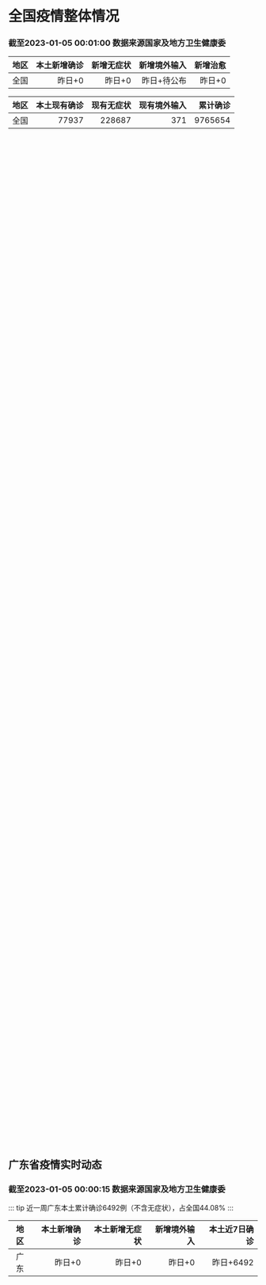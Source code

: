 
# 全国疫情整体情况
### 截至2023-01-05 00:01:00 数据来源国家及地方卫生健康委

|地区|本土新增确诊|新增无症状|新增境外输入|新增治愈|
|:--:|---:|---:|---:|---:|
|全国|昨日+0|昨日+0|昨日+待公布|昨日+0|

|地区|本土现有确诊|现有无症状|现有境外输入|累计确诊|
|:--:|---:|---:|---:|---:|
|全国|77937|228687|371|9765654|

<ChinaMap :dataList="dataList" :title="title"/>

<div id="chinaDayModify" style="width:100%;height:500px;margin-bottom:10px;"></div>
<div id="chinaAddHistoryData" style="width:100%;height:500px;margin-bottom:10px;"></div>
<div id="chinaNowHistoryData" style="width:100%;height:500px;margin-bottom:10px;"></div>
<div id="chinaTotalHistoryData" style="width:100%;height:500px;margin-bottom:10px;"></div>


## 广东省疫情实时动态
### 截至2023-01-05 00:00:15 数据来源国家及地方卫生健康委

::: tip 近一周广东本土累计确诊6492例（不含无症状），占全国44.08%
:::

|地区|本土新增确诊|本土新增无症状|新增境外输入|本土近7日确诊|
|:--:|---:|---:|---:|---:|
|广东|昨日+0|昨日+0|昨日+0|昨日+6492|

<div id="guangdongModify" style="width:100%;height:500px;margin-bottom:10px;"></div>
<div id="guangdongTotalHistory" style="width:100%;height:500px;margin-bottom:10px;"></div>
<div id="guangzhouModifyHistory" style="width:100%;height:500px;margin-bottom:10px;"></div>


<script>
import * as echarts from 'echarts'
export default {
  data(){
    return {
      title: '新增本土确诊',
      dataList: [{name: '台湾', value: 0, addList: []},{name: '香港', value: 0, addList: []},{name: '广东', value: 0, addList: []},{name: '湖北', value: 0, addList: []},{name: '上海', value: 0, addList: []},{name: '吉林', value: 0, addList: []},{name: '四川', value: 0, addList: []},{name: '重庆', value: 0, addList: []},{name: '福建', value: 0, addList: []},{name: '海南', value: 0, addList: []},{name: '河南', value: 0, addList: []},{name: '北京', value: 0, addList: []},{name: '内蒙古', value: 0, addList: []},{name: '云南', value: 0, addList: []},{name: '浙江', value: 0, addList: []},{name: '陕西', value: 0, addList: []},{name: '黑龙江', value: 0, addList: []},{name: '山西', value: 0, addList: []},{name: '山东', value: 0, addList: []},{name: '湖南', value: 0, addList: []},{name: '江苏', value: 0, addList: []},{name: '广西', value: 0, addList: []},{name: '天津', value: 0, addList: []},{name: '辽宁', value: 0, addList: []},{name: '河北', value: 0, addList: []},{name: '澳门', value: 0, addList: []},{name: '新疆', value: 0, addList: []},{name: '江西', value: 0, addList: []},{name: '贵州', value: 0, addList: []},{name: '安徽', value: 0, addList: []},{name: '甘肃', value: 0, addList: []},{name: '西藏', value: 0, addList: []},{name: '青海', value: 0, addList: []},{name: '宁夏', value: 0, addList: []},{name: '南海诸岛', value: 0, addList: []}]
    }
  },
  mounted () {
    const themeObj = {"color":["#2ec7c9","#b6a2de","#5ab1ef","#ffb980","#d87a80","#8d98b3","#e5cf0d","#97b552","#95706d","#dc69aa","#07a2a4","#9a7fd1","#588dd5","#f5994e","#c05050","#59678c","#c9ab00","#7eb00a","#6f5553","#c14089"],"backgroundColor":"rgba(0,0,0,0)","textStyle":{},"title":{"textStyle":{"color":"#008acd"},"subtextStyle":{"color":"#aaaaaa"}},"line":{"itemStyle":{"borderWidth":1},"lineStyle":{"width":2},"symbolSize":3,"symbol":"emptyCircle","smooth":true},"radar":{"itemStyle":{"borderWidth":1},"lineStyle":{"width":2},"symbolSize":3,"symbol":"emptyCircle","smooth":true},"bar":{"itemStyle":{"barBorderWidth":0,"barBorderColor":"#ccc"}},"pie":{"itemStyle":{"borderWidth":0,"borderColor":"#ccc"}},"scatter":{"itemStyle":{"borderWidth":0,"borderColor":"#ccc"}},"boxplot":{"itemStyle":{"borderWidth":0,"borderColor":"#ccc"}},"parallel":{"itemStyle":{"borderWidth":0,"borderColor":"#ccc"}},"sankey":{"itemStyle":{"borderWidth":0,"borderColor":"#ccc"}},"funnel":{"itemStyle":{"borderWidth":0,"borderColor":"#ccc"}},"gauge":{"itemStyle":{"borderWidth":0,"borderColor":"#ccc"}},"candlestick":{"itemStyle":{"color":"#d87a80","color0":"#2ec7c9","borderColor":"#d87a80","borderColor0":"#2ec7c9","borderWidth":1}},"graph":{"itemStyle":{"borderWidth":0,"borderColor":"#ccc"},"lineStyle":{"width":1,"color":"#aaaaaa"},"symbolSize":3,"symbol":"emptyCircle","smooth":true,"color":["#2ec7c9","#b6a2de","#5ab1ef","#ffb980","#d87a80","#8d98b3","#e5cf0d","#97b552","#95706d","#dc69aa","#07a2a4","#9a7fd1","#588dd5","#f5994e","#c05050","#59678c","#c9ab00","#7eb00a","#6f5553","#c14089"],"label":{"color":"#eeeeee"}},"map":{"itemStyle":{"areaColor":"#dddddd","borderColor":"#eeeeee","borderWidth":0.5},"label":{"color":"#d87a80"},"emphasis":{"itemStyle":{"areaColor":"rgba(254,153,78,1)","borderColor":"#444","borderWidth":1},"label":{"color":"rgb(100,0,0)"}}},"geo":{"itemStyle":{"areaColor":"#dddddd","borderColor":"#eeeeee","borderWidth":0.5},"label":{"color":"#d87a80"},"emphasis":{"itemStyle":{"areaColor":"rgba(254,153,78,1)","borderColor":"#444","borderWidth":1},"label":{"color":"rgb(100,0,0)"}}},"categoryAxis":{"axisLine":{"show":true,"lineStyle":{"color":"#008acd"}},"axisTick":{"show":true,"lineStyle":{"color":"#333"}},"axisLabel":{"show":true,"color":"#333"},"splitLine":{"show":false,"lineStyle":{"color":["#eee"]}},"splitArea":{"show":false,"areaStyle":{"color":["rgba(250,250,250,0.3)","rgba(200,200,200,0.3)"]}}},"valueAxis":{"axisLine":{"show":true,"lineStyle":{"color":"#008acd"}},"axisTick":{"show":true,"lineStyle":{"color":"#333"}},"axisLabel":{"show":true,"color":"#333"},"splitLine":{"show":true,"lineStyle":{"color":["#eee"]}},"splitArea":{"show":true,"areaStyle":{"color":["rgba(250,250,250,0.3)","rgba(200,200,200,0.3)"]}}},"logAxis":{"axisLine":{"show":true,"lineStyle":{"color":"#008acd"}},"axisTick":{"show":true,"lineStyle":{"color":"#333"}},"axisLabel":{"show":true,"color":"#333"},"splitLine":{"show":true,"lineStyle":{"color":["#eee"]}},"splitArea":{"show":true,"areaStyle":{"color":["rgba(250,250,250,0.3)","rgba(200,200,200,0.3)"]}}},"timeAxis":{"axisLine":{"show":true,"lineStyle":{"color":"#008acd"}},"axisTick":{"show":true,"lineStyle":{"color":"#333"}},"axisLabel":{"show":true,"color":"#333"},"splitLine":{"show":true,"lineStyle":{"color":["#eee"]}},"splitArea":{"show":false,"areaStyle":{"color":["rgba(250,250,250,0.3)","rgba(200,200,200,0.3)"]}}},"toolbox":{"iconStyle":{"borderColor":"#2ec7c9"},"emphasis":{"iconStyle":{"borderColor":"#18a4a6"}}},"legend":{"textStyle":{"color":"#333333"}},"tooltip":{"axisPointer":{"lineStyle":{"color":"#008acd","width":"1"},"crossStyle":{"color":"#008acd","width":"1"}}},"timeline":{"lineStyle":{"color":"#008acd","width":1},"itemStyle":{"color":"#008acd","borderWidth":1},"controlStyle":{"color":"#008acd","borderColor":"#008acd","borderWidth":0.5},"checkpointStyle":{"color":"#2ec7c9","borderColor":"#2ec7c9"},"label":{"color":"#008acd"},"emphasis":{"itemStyle":{"color":"#a9334c"},"controlStyle":{"color":"#008acd","borderColor":"#008acd","borderWidth":0.5},"label":{"color":"#008acd"}}},"visualMap":{"color":["#5ab1ef","#e0ffff"]},"dataZoom":{"backgroundColor":"rgba(47,69,84,0)","dataBackgroundColor":"#efefff","fillerColor":"rgba(182,162,222,0.2)","handleColor":"#008acd","handleSize":"100%","textStyle":{"color":"#333333"}},"markPoint":{"label":{"color":"#eeeeee"},"emphasis":{"label":{"color":"#eeeeee"}}}}

    echarts.registerTheme('dark', (themeObj))

    this.chartChDay = echarts.init(document.getElementById("chinaDayModify"), "dark")
,this.chartChAdd = echarts.init(document.getElementById("chinaAddHistoryData"), "dark")
,this.chartChNow = echarts.init(document.getElementById("chinaNowHistoryData"), "dark")
,this.chartChTotal = echarts.init(document.getElementById("chinaTotalHistoryData"), "dark")
,this.chartGdMod = echarts.init(document.getElementById("guangdongModify"), "dark")
,this.chartGdTotal = echarts.init(document.getElementById("guangdongTotalHistory"), "dark")
,this.chartGzMod = echarts.init(document.getElementById("guangzhouModifyHistory"), "dark")


    const option_gd_mod = {
      title: {
        text: '广东疫情新增趋势（人）'
      },
      tooltip: {
        trigger: 'axis',
        axisPointer: {
          type: 'cross',
          label: {
            backgroundColor: '#6a7985'
          }
        }
      },
      legend: {
        top: 20,
        data: [{name: '本土新增确诊',icon: 'rect'}, {name: '本土新增无症状',icon: 'rect'},{name: '新增境外输入',icon: 'rect'}]
      },
      grid: {
        left: '3%',
        right: '4%',
        bottom: '3%',
        containLabel: true
      },
      toolbox: {
        feature: {
          saveAsImage: {}
        }
      },
      xAxis: {
        type: 'category',
        boundaryGap: false,
        data: []
      },
      yAxis: {
        type: 'value'
      },
      series: [
        {
          name: '本土新增确诊',
          type: 'line',
          areaStyle: {},
          emphasis: {
            focus: 'series'
          },
          data: []
        },
        {
          name: '本土新增无症状',
          type: 'line',
          areaStyle: {},
          emphasis: {
            focus: 'series'
          },
          data: []
        },
        {
          name: '新增境外输入',
          type: 'line',
          areaStyle: {},
          emphasis: {
            focus: 'series'
          },
          data: []
        }
      ]
    };

    const option_gd_total = {
      title: {
        text: '广东疫情概览（人）'
      },
      tooltip: {
        trigger: 'axis',
        axisPointer: {
          type: 'cross',
          label: {
            backgroundColor: '#6a7985'
          }
        }
      },
      legend: {
        top: 20,
        data: [{name: '累计确诊',icon: 'rect'},{name: '累计治愈',icon: 'rect'}]
      },
      grid: {
        left: '3%',
        right: '4%',
        bottom: '3%',
        containLabel: true
      },
      toolbox: {
        feature: {
          saveAsImage: {}
        }
      },
      xAxis: {
        type: 'category',
        boundaryGap: false,
        data: ["01.25","01.26","01.27","01.28","01.29","01.30","01.31","02.01","02.02","02.03","02.04","02.05","02.06","02.07","02.08","02.09","02.10","02.11","02.12","02.13","02.14","02.15","02.16","02.17","02.18","02.19","02.20","02.21","02.22","02.23","02.24","02.25","02.26","02.27","02.28","03.01","03.02","03.03","03.04","03.05","03.06","03.07","03.08","03.09","03.10","03.11","03.12","03.13","03.14","03.15","03.16","03.17","03.18","03.19","03.20","03.21","03.22","03.23","03.24",]
      },
      yAxis: {
        type: 'value'
      },
      series: [
        {
          name: '累计确诊',
          type: 'line',
          areaStyle: {},
          emphasis: {
            focus: 'series'
          },
          data: [84287,84287,84287,84287,84287,84287,84287,84287,84287,84287,84287,84287,84287,84287,84287,84287,84287,84287,84287,84287,84287,84287,84287,84287,84287,84287,84287,84287,84287,84287,84287,84287,84287,84287,84287,84287,84287,84287,84287,84287,84287,84287,84287,84287,84287,84287,84287,84287,84287,84287,84287,84287,84287,84287,84287,84287,84287,84287,84287,]
        },
        {
          name: '累计治愈',
          type: 'line',
          areaStyle: {},
          emphasis: {
            focus: 'series'
          },
          data: [51366,51366,51366,51366,51366,51366,51366,51366,51366,51366,51366,51366,51366,51366,51366,51366,51366,51366,51366,51366,51366,51366,51366,51366,51366,51366,51366,51366,51366,51366,51366,51366,51366,51366,51366,51366,51366,51366,51366,51366,51366,51366,51366,51366,51366,51366,51366,51366,51366,51366,51366,51366,51366,51366,51366,51366,51366,51366,51366,]
        }
      ]
    };

    const option_gz_mod = {
      title: {
        text: '广州疫情新增趋势（人）'
      },
      tooltip: {
        trigger: 'axis',
        axisPointer: {
          type: 'cross',
          label: {
            backgroundColor: '#6a7985'
          }
        }
      },
      legend: {
        top: 20,
        data: [{name: '本土新增确诊',icon: 'rect'},{name: '本土新增无症状',icon: 'rect'}]
      },
      grid: {
        left: '3%',
        right: '4%',
        bottom: '3%',
        containLabel: true
      },
      toolbox: {
        feature: {
          saveAsImage: {}
        }
      },
      xAxis: {
        type: 'category',
        boundaryGap: false,
        data: []
      },
      yAxis: {
        type: 'value'
      },
      series: [
        {
          name: '本土新增确诊',
          type: 'line',
          areaStyle: {},
          emphasis: {
            focus: 'series'
          },
          data: []
        },
        {
          name: '本土新增无症状',
          type: 'line',
          areaStyle: {},
          emphasis: {
            focus: 'series'
          },
          data: []
        }
      ]
    };

    const option_ch_day  = {
      series: [
        {
          type: 'treemap',
          data: [
            {
              name: '本土新增确诊昨日+0',
              value: 1,
            },
            {
              name: '新增无症状昨日+0',
              value: 1,
            },
            {
              name: '新增境外输入昨日+待公布',
              value: 1,
            },
            {
              name: '新增治愈昨日+0',
              value: 1,
            },
          ]
        }
      ]
    };

    const option_ch_add = {
      title: {
        text: '新增疫情整体走势'
      },
      tooltip: {
        trigger: 'axis',
        axisPointer: {
          type: 'cross',
          label: {
            backgroundColor: '#6a7985'
          }
        }
      },
      legend: {
        top: 20,
        data: [{name: '本土确诊',icon: 'rect'}, {name: '无症状感染',icon: 'rect'},{name: '新增境外输入',icon: 'rect'}]
      },
      grid: {
        left: '3%',
        right: '4%',
        bottom: '3%',
        containLabel: true
      },
      toolbox: {
        feature: {
          saveAsImage: {}
        }
      },
      xAxis: {
        type: 'category',
        boundaryGap: false,
        data: []
      },
      yAxis: {
        type: 'value'
      },
      series: [
        {
          name: '本土确诊',
          type: 'line',
          areaStyle: {},
          emphasis: {
            focus: 'series'
          },
          data: []
        },
        {
          name: '无症状感染',
          type: 'line',
          areaStyle: {},
          emphasis: {
            focus: 'series'
          },
          data: []
        },
        {
          name: '新增境外输入',
          type: 'line',
          areaStyle: {},
          emphasis: {
            focus: 'series'
          },
          data: []
        }
      ]
    };

    const option_ch_now = {
      title: {
        text: '现有疫情整体走势'
      },
      tooltip: {
        trigger: 'axis',
        axisPointer: {
          type: 'cross',
          label: {
            backgroundColor: '#6a7985'
          }
        }
      },
      legend: {
        top: 20,
        data: [{name: '本土确诊',icon: 'rect'}, {name: '无症状感染',icon: 'rect'},{name: '新增境外输入',icon: 'rect'}]
      },
      grid: {
        left: '3%',
        right: '4%',
        bottom: '3%',
        containLabel: true
      },
      toolbox: {
        feature: {
          saveAsImage: {}
        }
      },
      xAxis: {
        type: 'category',
        boundaryGap: false,
        data: ["01.25","01.26","01.27","01.28","01.29","01.30","01.31","02.01","02.02","02.03","02.04","02.05","02.06","02.07","02.08","02.09","02.10","02.11","02.12","02.13","02.14","02.15","02.16","02.17","02.18","02.19","02.20","02.21","02.22","02.23","02.24","02.25","02.26","02.27","02.28","03.01","03.02","03.03","03.04","03.05","03.06","03.07","03.08","03.09","03.10","03.11","03.12","03.13","03.14","03.15","03.16","03.17","03.18","03.19","03.20","03.21","03.22","03.23","03.24",]
      },
      yAxis: {
        type: 'value'
      },
      series: [
        {
          name: '本土确诊',
          type: 'line',
          areaStyle: {},
          emphasis: {
            focus: 'series'
          },
          data: [77937,77937,77937,77937,77937,77937,77937,77937,77937,77937,77937,77937,77937,77937,77937,77937,77937,77937,77937,77937,77937,77937,77937,77937,77937,77937,77937,77937,77937,77937,77937,77937,77937,77937,77937,77937,77937,77937,77937,77937,77937,77937,77937,77937,77937,77937,77937,77937,77937,77937,77937,77937,77937,77937,77937,77937,77937,77937,77937,]
        },
        {
          name: '无症状感染',
          type: 'line',
          areaStyle: {},
          emphasis: {
            focus: 'series'
          },
          data: [371,371,371,371,371,371,371,371,371,371,371,371,371,371,371,371,371,371,371,371,371,371,371,371,371,371,371,371,371,371,371,371,371,371,371,371,371,371,371,371,371,371,371,371,371,371,371,371,371,371,371,371,371,371,371,371,371,371,371,]
        },
        {
          name: '新增境外输入',
          type: 'line',
          areaStyle: {},
          emphasis: {
            focus: 'series'
          },
          data: [228687,228687,228687,228687,228687,228687,228687,228687,228687,228687,228687,228687,228687,228687,228687,228687,228687,228687,228687,228687,228687,228687,228687,228687,228687,228687,228687,228687,228687,228687,228687,228687,228687,228687,228687,228687,228687,228687,228687,228687,228687,228687,228687,228687,228687,228687,228687,228687,228687,228687,228687,228687,228687,228687,228687,228687,228687,228687,228687,]
        }
      ]
    };

    const option_ch_total = {
      title: {
        text: '累计疫情整体走势'
      },
      tooltip: {
        trigger: 'axis',
        axisPointer: {
          type: 'cross',
          label: {
            backgroundColor: '#6a7985'
          }
        }
      },
      legend: {
        top: 20,
        data: [{name: '确诊(含港澳台)', con: 'rect'}, {name: '死亡(含港澳台)',icon: 'rect'}]
      },
      grid: {
        left: '3%',
        right: '4%',
        bottom: '3%',
        containLabel: true
      },
      toolbox: {
        feature: {
          saveAsImage: {}
        }
      },
      xAxis: {
        type: 'category',
        boundaryGap: false,
        data: ["01.25","01.26","01.27","01.28","01.29","01.30","01.31","02.01","02.02","02.03","02.04","02.05","02.06","02.07","02.08","02.09","02.10","02.11","02.12","02.13","02.14","02.15","02.16","02.17","02.18","02.19","02.20","02.21","02.22","02.23","02.24","02.25","02.26","02.27","02.28","03.01","03.02","03.03","03.04","03.05","03.06","03.07","03.08","03.09","03.10","03.11","03.12","03.13","03.14","03.15","03.16","03.17","03.18","03.19","03.20","03.21","03.22","03.23","03.24",]
      },
      yAxis: {
        type: 'value'
      },
      series: [
        {
          name: '确诊(含港澳台)',
          type: 'line',
          areaStyle: {},
          emphasis: {
            focus: 'series'
          },
          data: [9765654,9765654,9765654,9765654,9765654,9765654,9765654,9765654,9765654,9765654,9765654,9765654,9765654,9765654,9765654,9765654,9765654,9765654,9765654,9765654,9765654,9765654,9765654,9765654,9765654,9765654,9765654,9765654,9765654,9765654,9765654,9765654,9765654,9765654,9765654,9765654,9765654,9765654,9765654,9765654,9765654,9765654,9765654,9765654,9765654,9765654,9765654,9765654,9765654,9765654,9765654,9765654,9765654,9765654,9765654,9765654,9765654,9765654,9765654,]
        },
        {
          name: '死亡(含港澳台)',
          type: 'line',
          areaStyle: {},
          emphasis: {
            focus: 'series'
          },
          data: [28939,28939,28939,28939,28939,28939,28939,28939,28939,28939,28939,28939,28939,28939,28939,28939,28939,28939,28939,28939,28939,28939,28939,28939,28939,28939,28939,28939,28939,28939,28939,28939,28939,28939,28939,28939,28939,28939,28939,28939,28939,28939,28939,28939,28939,28939,28939,28939,28939,28939,28939,28939,28939,28939,28939,28939,28939,28939,28939,]
        }
      ]
    };

    this.chartGdMod.setOption(option_gd_mod);
    this.chartGdTotal.setOption(option_gd_total);
    this.chartGzMod.setOption(option_gz_mod);
    this.chartChDay.setOption(option_ch_day);
    this.chartChAdd.setOption(option_ch_add);
    this.chartChNow.setOption(option_ch_now);
    this.chartChTotal.setOption(option_ch_total);

    window.onresize = () => {
      this.chartGdMod.resize()
      this.chartGdTotal.resize()
      this.chartGzMod.resize()
      this.chartChDay.resize()
      this.chartChAdd.resize()
      this.chartChNow.resize()
      this.chartChTotal.resize()
    }
  }
}
</script>

## 广东省各地区疫情情况

::: danger 0个中高风险地区
:::

|地区|本土新增确诊|本土新增无症状|本土近7日确诊|中高风险地区|
|:--:|---:|---:|---:|---:|
|广州|0|0|+3023|0|
|汕头|0|0|+514|0|
|深圳|0|0|+480|0|
|云浮|0|0|+320|0|
|惠州|0|0|+302|0|
|佛山|0|0|+258|0|
|潮州|0|0|+253|0|
|中山|0|0|+210|0|
|珠海|0|0|+207|0|
|阳江|0|0|+195|0|
|湛江|0|0|+139|0|
|茂名|0|0|+120|0|
|江门|0|0|+111|0|
|肇庆|0|0|+69|0|
|梅州|0|0|+62|0|
|韶关|0|0|+61|0|
|汕尾|0|0|+55|0|
|清远|0|0|+43|0|
|东莞|0|0|+35|0|
|河源|0|0|+19|0|
|揭阳|0|0|+16|0|
|未公布来源|0|0|0|0|


## 广东疫情热点动态

  
### 03-25 09:33
::: tip 去年广东新增4万余例！关于肺结核防治，专家提醒
“近年来，广东结核病的发病逐年下降，治疗的成功率也很高。”今年3月24日是第28个“世界防治结核病日”，今年我国的主题是“你我共同努力 终结结核流行”。广州市胸科医院耐多药病区主任冯治宇告诉记者：“结...

羊城晚报

[阅读全文](https://view.inews.qq.com/a/20230324A04TY300?uid=100188415180&chlid=_qqnews_custom_search_pictext#)
:::

### 03-23 20:09
::: tip 北大深圳医院成立宫颈癌防控技术中心 将为5万名女性提供免费筛查
为了更加有效地进行宫颈癌防控，3月22日，北京大学深圳医院国家子宫颈癌早诊早治示范基地正式成立“宫颈癌防控技术中心”。该中心由北京大学深圳医院与爱心企业联合发起，并获得北大深圳医院妇产科研究所参与发起...

深圳特区报

[阅读全文](https://h5.baike.qq.com/mobile/landing.html?docid=20230323A08ZY500&isNews=1&adtag=wxjk.yqssc.yqdt)
:::

### 03-23 15:38
::: tip 来瑞特韦片获批上市 用于治疗轻中度新冠病毒感染成年患者
新京报讯 据国家药监局网站消息，近日，国家药监局根据《药品管理法》相关规定，按照药品特别审批程序，附条件批准广东众生睿创生物科技有限公司申报的1类创新药来瑞特韦片（商品名称：乐睿灵）上市。来瑞特韦片为...

新京报

[阅读全文](https://h5.baike.qq.com/mobile/landing.html?docid=20230323A05BRU00&isNews=1&adtag=wxjk.yqssc.yqdt)
:::

### 03-23 14:14
::: tip 轮状病毒肠炎来袭怎么办？中山七院专家：接种疫苗可有效预防
近日，因呕吐、拉肚子来医院看门诊的孩子多了起来，有的幼儿园甚至爆发了“轮状病毒肠炎”。中山大学附属第七医院专家提醒，大便轮状病毒抗原能够快速诊断，轮状病毒肠炎属于自限性疾病，不需要抗病毒治疗，自然病程...

深圳特区报

[阅读全文](https://view.inews.qq.com/a/20230323A04GXU00?uid=101705948131&chlid=_qqnews_custom_search_pictext#)
:::

### 03-23 09:59
::: tip 广东疾病提示及时接种疫苗 人人享有健康
嘿嘿~你们都打苗苗了吗？
在接种疫苗期间
你有没有遇到过精彩的、感人的瞬间？
你想为“预防接种”科普宣传“发声”吗？...

广东疾控

[阅读全文](https://view.inews.qq.com/a/20230322A07S2L00?uid=101705948131&chlid=_qqnews_custom_search_pictext#)
:::

### 03-23 09:56
::: tip 惠东县疾控中心提醒：流感病毒阳性率呈上升趋势 市民要积极做好防护措施
“流感”是一种传染性强、传播速度快的急性呼吸道传染病。当前正值季节交换时期，惠东县疾控中心提醒，流感病毒阳性率呈上升趋势，建议市民要积极做好防护措施。...

惠东融媒

[阅读全文](https://view.inews.qq.com/a/20230323A01X3T00?uid=101705948131&chlid=_qqnews_custom_search_pictext#)
:::

### 03-23 09:36
::: tip 小学生常见的传染病有哪些？深圳疾控科普
3月16日下午，百仕达小学103班“怎样预防传染病”项目研究小组来到深圳市疾控中心，在工作人员的带领下参观深圳市预防医学科普基地。这是深圳市疾控中心首次接待小学生的到来，他们根据百仕达小学项目研究小组...

南方都市报

[阅读全文](https://view.inews.qq.com/a/20230322A08PAZ00?uid=101705948131&chlid=_qqnews_custom_search_pictext#)
:::

### 03-23 09:35
::: tip 得了甲流怎么办？快来听广州专家支招
甲流和普通感冒有什么不同？该如何应对？...

广州日报

[阅读全文](https://view.inews.qq.com/a/20230322A0A9OX00?uid=101705948131&chlid=_qqnews_custom_search_pictext#)
:::

### 03-22 10:24
::: tip 戊肝发病率逐年上升 专家提醒高危人群应接种疫苗
近日，“主动爱肝，健康生活”爱肝日义诊公益活动在广州市越秀区农林街社区卫生服务中心举行。现场，广州医科大学附属市八医院肝病中心副主任医师陈彬彬提醒，“戊肝作为‘吃出来的肝炎’，常常被我们忽视。”...

中国青年报

[阅读全文](https://view.inews.qq.com/a/20230322A02AUY00?uid=101705948131&chlid=_qqnews_custom_search_pictext#)
:::

### 03-22 09:15
::: tip 不是流感！广东这地多人中招，高烧数日不退
“鹦鹉热”也称“鸟热”
是一种由鹦鹉热衣原体感染引起的
人畜共患病
患者持续3到5天高烧
精神状态差
近日，广东汕头市就陆续有市民中招，感染了鹦鹉热。...

鹤山发布

[阅读全文](https://view.inews.qq.com/a/20230321A07U1M00?uid=101705948131&chlid=_qqnews_custom_search_pictext#)
:::


## 广州疫情热点动态

  
### 03-25 09:33
::: tip 去年广东新增4万余例！关于肺结核防治，专家提醒
“近年来，广东结核病的发病逐年下降，治疗的成功率也很高。”今年3月24日是第28个“世界防治结核病日”，今年我国的主题是“你我共同努力 终结结核流行”。广州市胸科医院耐多药病区主任冯治宇告诉记者：“结...

羊城晚报

[阅读全文](https://view.inews.qq.com/a/20230324A04TY300?uid=100188415180&chlid=_qqnews_custom_search_pictext#)
:::

### 03-23 20:09
::: tip 北大深圳医院成立宫颈癌防控技术中心 将为5万名女性提供免费筛查
为了更加有效地进行宫颈癌防控，3月22日，北京大学深圳医院国家子宫颈癌早诊早治示范基地正式成立“宫颈癌防控技术中心”。该中心由北京大学深圳医院与爱心企业联合发起，并获得北大深圳医院妇产科研究所参与发起...

深圳特区报

[阅读全文](https://h5.baike.qq.com/mobile/landing.html?docid=20230323A08ZY500&isNews=1&adtag=wxjk.yqssc.yqdt)
:::

### 03-23 15:38
::: tip 来瑞特韦片获批上市 用于治疗轻中度新冠病毒感染成年患者
新京报讯 据国家药监局网站消息，近日，国家药监局根据《药品管理法》相关规定，按照药品特别审批程序，附条件批准广东众生睿创生物科技有限公司申报的1类创新药来瑞特韦片（商品名称：乐睿灵）上市。来瑞特韦片为...

新京报

[阅读全文](https://h5.baike.qq.com/mobile/landing.html?docid=20230323A05BRU00&isNews=1&adtag=wxjk.yqssc.yqdt)
:::

### 03-23 14:14
::: tip 轮状病毒肠炎来袭怎么办？中山七院专家：接种疫苗可有效预防
近日，因呕吐、拉肚子来医院看门诊的孩子多了起来，有的幼儿园甚至爆发了“轮状病毒肠炎”。中山大学附属第七医院专家提醒，大便轮状病毒抗原能够快速诊断，轮状病毒肠炎属于自限性疾病，不需要抗病毒治疗，自然病程...

深圳特区报

[阅读全文](https://view.inews.qq.com/a/20230323A04GXU00?uid=101705948131&chlid=_qqnews_custom_search_pictext#)
:::

### 03-23 09:59
::: tip 广东疾病提示及时接种疫苗 人人享有健康
嘿嘿~你们都打苗苗了吗？
在接种疫苗期间
你有没有遇到过精彩的、感人的瞬间？
你想为“预防接种”科普宣传“发声”吗？...

广东疾控

[阅读全文](https://view.inews.qq.com/a/20230322A07S2L00?uid=101705948131&chlid=_qqnews_custom_search_pictext#)
:::

### 03-23 09:56
::: tip 惠东县疾控中心提醒：流感病毒阳性率呈上升趋势 市民要积极做好防护措施
“流感”是一种传染性强、传播速度快的急性呼吸道传染病。当前正值季节交换时期，惠东县疾控中心提醒，流感病毒阳性率呈上升趋势，建议市民要积极做好防护措施。...

惠东融媒

[阅读全文](https://view.inews.qq.com/a/20230323A01X3T00?uid=101705948131&chlid=_qqnews_custom_search_pictext#)
:::

### 03-23 09:36
::: tip 小学生常见的传染病有哪些？深圳疾控科普
3月16日下午，百仕达小学103班“怎样预防传染病”项目研究小组来到深圳市疾控中心，在工作人员的带领下参观深圳市预防医学科普基地。这是深圳市疾控中心首次接待小学生的到来，他们根据百仕达小学项目研究小组...

南方都市报

[阅读全文](https://view.inews.qq.com/a/20230322A08PAZ00?uid=101705948131&chlid=_qqnews_custom_search_pictext#)
:::

### 03-23 09:35
::: tip 得了甲流怎么办？快来听广州专家支招
甲流和普通感冒有什么不同？该如何应对？...

广州日报

[阅读全文](https://view.inews.qq.com/a/20230322A0A9OX00?uid=101705948131&chlid=_qqnews_custom_search_pictext#)
:::

### 03-22 10:24
::: tip 戊肝发病率逐年上升 专家提醒高危人群应接种疫苗
近日，“主动爱肝，健康生活”爱肝日义诊公益活动在广州市越秀区农林街社区卫生服务中心举行。现场，广州医科大学附属市八医院肝病中心副主任医师陈彬彬提醒，“戊肝作为‘吃出来的肝炎’，常常被我们忽视。”...

中国青年报

[阅读全文](https://view.inews.qq.com/a/20230322A02AUY00?uid=101705948131&chlid=_qqnews_custom_search_pictext#)
:::

### 03-22 09:15
::: tip 不是流感！广东这地多人中招，高烧数日不退
“鹦鹉热”也称“鸟热”
是一种由鹦鹉热衣原体感染引起的
人畜共患病
患者持续3到5天高烧
精神状态差
近日，广东汕头市就陆续有市民中招，感染了鹦鹉热。...

鹤山发布

[阅读全文](https://view.inews.qq.com/a/20230321A07U1M00?uid=101705948131&chlid=_qqnews_custom_search_pictext#)
:::

